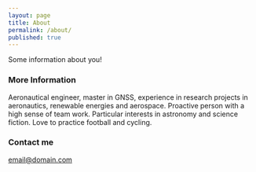 ```yaml
---
layout: page
title: About
permalink: /about/
published: true
---
```


Some information about you!

### More Information
Aeronautical engineer, master in GNSS, experience in research projects in aeronautics, renewable energies and aerospace. Proactive person with a high sense of team work. Particular interests in astronomy and science fiction. Love to practice football and cycling.

### Contact me

[email@domain.com](mailto:email@domain.com)
